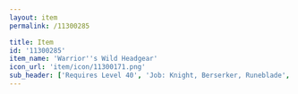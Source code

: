 ```yaml
---
layout: item
permalink: /11300285

title: Item
id: '11300285'
item_name: 'Warrior''s Wild Headgear'
icon_url: 'item/icon/11300171.png'
sub_header: ['Requires Level 40', 'Job: Knight, Berserker, Runeblade', 'Gender: All']
---
```

